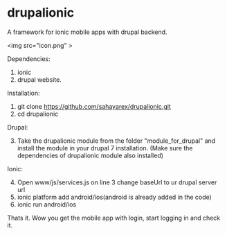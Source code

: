 # drupalionic
A framework for ionic mobile apps with drupal backend.

<img src="icon.png" \>

Dependencies:

1. ionic
2. drupal website.

Installation:

1. git clone https://github.com/sahayarex/drupalionic.git
2. cd drupalionic

Drupal:

3. Take the drupalionic module from the folder "module_for_drupal" 
   and install the module in your drupal 7 installation.
   (Make sure the dependencies of drupalionic module also installed)

Ionic:

4. Open www/js/services.js on line 3 change baseUrl to ur drupal server url
5. ionic platform add android/ios(android is already added in the code)
6. ionic run android/ios

Thats it. Wow you get the mobile app with login, start logging in and check it.

